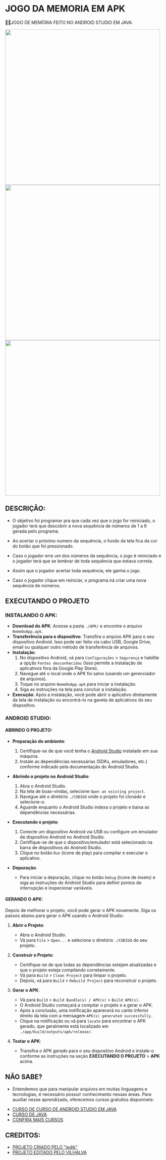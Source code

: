 # JOGO DA MEMORIA EM APK
👨‍🏫JOGO DE MEMÓRIA FEITO NO ANDROID STUDIO EM JAVA.

<img src="./IMAGENS/FOTO_1.png" align="center" width="500"> <br>
<img src="./IMAGENS/FOTO_2.png" align="center" width="500"> <br>
<img src="./IMAGENS/FOTO_3.png" align="center" width="500"> <br>

## DESCRIÇÃO:
- O objetivo foi programar pra que cada vez que o jogo for reiniciado, o jogador terá que descobrir a nova sequência de números de 1 a 6 gerada pelo programa.

- Ao acertar o próximo numero da sequência, o fundo da tela fica da cor do botão que foi pressionado.

- Caso o jogador erre um dos números da sequência, o jogo é reiniciado e o jogador terá que se lembrar de toda sequência que estava correta.

- Assim que o jogador acertar toda sequência, ele ganha o jogo.

- Caso o jogador clique em reiniciar, o programa irá criar uma nova sequência de números.

## EXECUTANDO O PROJETO
### INSTALANDO O APK:
   - **Download do APK**: Acesse a pasta `./APK/` e encontre o arquivo `NomeDoApp.apk`.
   - **Transferência para o dispositivo**: Transfira o arquivo APK para o seu dispositivo Android. Isso pode ser feito via cabo USB, Google Drive, email ou qualquer outro método de transferência de arquivos.
   - **Instalação**:
     1. No dispositivo Android, vá para `Configurações` > `Segurança` e habilite a opção `Fontes desconhecidas` (Isso permite a instalação de aplicativos fora da Google Play Store).
     2. Navegue até o local onde o APK foi salvo (usando um gerenciador de arquivos).
     3. Toque no arquivo `NomeDoApp.apk` para iniciar a instalação.
     4. Siga as instruções na tela para concluir a instalação.
   - **Execução**: Após a instalação, você pode abrir o aplicativo diretamente da tela de instalação ou encontrá-lo na gaveta de aplicativos do seu dispositivo.

### ANDROID STUDIO:
#### ABRINDO O PROJETO:
   - **Preparação do ambiente**:
     1. Certifique-se de que você tenha o [Android Studio](https://developer.android.com/studio) instalado em sua máquina.
     2. Instale as dependências necessárias (SDKs, emuladores, etc.) conforme indicado pela documentação do Android Studio.

   - **Abrindo o projeto no Android Studio**:
     1. Abra o Android Studio.
     2. Na tela de boas-vindas, selecione `Open an existing project`.
     3. Navegue até o diretório `./CODIGO` onde o projeto foi clonado e selecione-o.
     4. Aguarde enquanto o Android Studio indexa o projeto e baixa as dependências necessárias.

   - **Executando o projeto**:
     1. Conecte um dispositivo Android via USB ou configure um emulador de dispositivo Android no Android Studio.
     2. Certifique-se de que o dispositivo/emulador está selecionado na barra de dispositivos do Android Studio.
     3. Clique no botão `Run` (ícone de play) para compilar e executar o aplicativo.

   - **Depuração**:
     - Para iniciar a depuração, clique no botão `Debug` (ícone de inseto) e siga as instruções do Android Studio para definir pontos de interrupção e inspecionar variáveis.

#### GERANDO O APK:
   Depois de melhorar o projeto, você pode gerar o APK novamente. Siga os passos abaixo para gerar o APK usando o Android Studio:

   1. **Abrir o Projeto**:
      - Abra o Android Studio.
      - Vá para `File` > `Open...` e selecione o diretório `./CODIGO` do seu projeto.

   2. **Construir o Projeto**:
      - Certifique-se de que todas as dependências estejam atualizadas e que o projeto esteja compilando corretamente.
      - Vá para `Build` > `Clean Project` para limpar o projeto.
      - Depois, vá para `Build` > `Rebuild Project` para reconstruir o projeto.

   3. **Gerar o APK**:
      - Vá para `Build` > `Build Bundle(s) / APK(s)` > `Build APK(s)`.
      - O Android Studio começará a compilar o projeto e a gerar o APK.
      - Após a conclusão, uma notificação aparecerá no canto inferior direito da tela com a mensagem `APK(s) generated successfully.`
      - Clique na notificação ou vá para `locate` para encontrar o APK gerado, que geralmente está localizado em `./app/build/outputs/apk/release/`.

   4. **Testar o APK**:
      - Transfira o APK gerado para o seu dispositivo Android e instale-o conforme as instruções na seção **EXECUTANDO O PROJETO** > **APK** acima.

## NÃO SABE?
- Entendemos que para manipular arquivos em muitas linguagens e tecnologias, é necessário possuir conhecimento nessas áreas. Para auxiliar nesse aprendizado, oferecemos cursos gratuitos disponíveis:
* [CURSO DE CURSO DE ANDROID STUDIO EM JAVA](https://github.com/VILHALVA/CURSO-DE-ANDROID-STUDIO-EM-JAVA)
* [CURSO DE JAVA](https://github.com/VILHALVA/CURSO-DE-JAVA)
* [CONFIRA MAIS CURSOS](https://github.com/VILHALVA?tab=repositories&q=+topic:CURSO)

## CREDITOS:
- [PROJETO CRIADO PELO "jpdik"](https://github.com/jpdik/Jogo_Memoria_Android)
- [PROJETO EDITADO PELO VILHALVA](https://github.com/VILHALVA)



